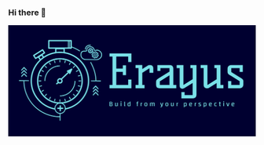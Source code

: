 ### Hi there 👋

[![Header](https://github.com/erayus/erayus/blob/main/Erayus%20banner.png?raw=true "Header")](https://some-url.dev/)

<!--
**erayus/erayus** is a ✨ _special_ ✨ repository because its `README.md` (this file) appears on your GitHub profile.

Here are some ideas to get you started:

- 🔭 I’m currently working on ...
- 🌱 I’m currently learning ...
- 👯 I’m looking to collaborate on ...
- 🤔 I’m looking for help with ...
- 💬 Ask me about ...
- 📫 How to reach me: ...
- 😄 Pronouns: ...
- ⚡ Fun fact: ...
-->
